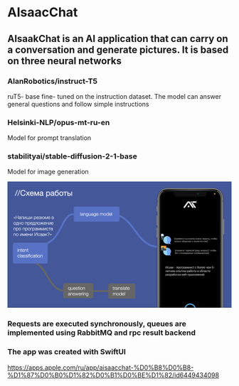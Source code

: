 # AIsaacChat

## AIsaakChat is an AI application that can carry on a conversation and generate pictures. It is based on three neural networks

### AlanRobotics/instruct-T5 
ruT5- base fine- tuned on the instruction dataset. The model can answer general questions and follow simple instructions

### Helsinki-NLP/opus-mt-ru-en 
Model for prompt translation

### stabilityai/stable-diffusion-2-1-base
Model for image generation

![alt text](https://github.com/alanrbtx/AIsaacChat/blob/main/aisaac.png?raw=true)

### Requests are executed synchronously, queues are implemented using RabbitMQ and rpc result backend

### The app was created with SwiftUI

https://apps.apple.com/ru/app/aisaacchat-%D0%B8%D0%B8-%D1%87%D0%B0%D1%82%D0%B1%D0%BE%D1%82/id6449434098
